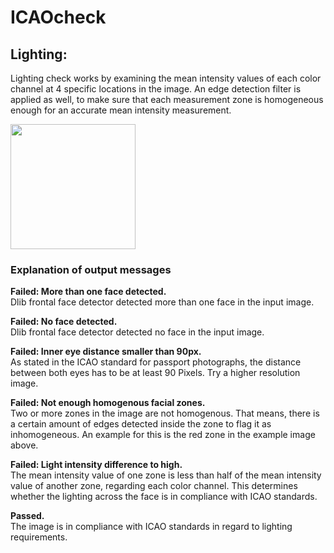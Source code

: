 # ICAOcheck

## Lighting:
Lighting check works by examining the mean intensity values of each color channel at 4 specific locations in the image. An edge detection filter is applied as well, to make sure that each measurement zone is homogeneous enough for an accurate mean intensity measurement.

<p align="left">
  <img src="https://i.imgur.com/eVDUu2n.jpg" width="200"/>
</p>

### Explanation of output messages
**Failed: More than one face detected.**  
Dlib frontal face detector detected more than one face in the input image.

**Failed: No face detected.**  
Dlib frontal face detector detected no face in the input image.

**Failed: Inner eye distance smaller than 90px.**  
As stated in the ICAO standard for passport photographs, the distance between both eyes has to be at least 90 Pixels. Try a higher resolution image.

**Failed:  Not enough homogenous facial zones.**  
Two or more zones in the image are not homogenous. That means, there is a certain amount of edges detected inside the zone to flag it as inhomogeneous. An example for this is the red zone in the example image above.

**Failed: Light intensity difference to high.**  
The mean intensity value of one zone is less than half of the mean intensity value of another zone, regarding each color channel. This determines whether the lighting across the face is in compliance with ICAO standards.

**Passed.**  
The image is in compliance with ICAO standards in regard to lighting requirements.
